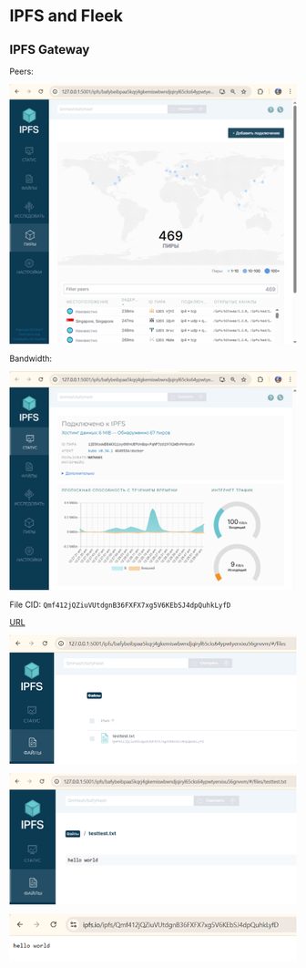 # IPFS and Fleek

## IPFS Gateway

Peers:

![alt text](images/ipfs_peers.png)

Bandwidth:

![alt text](images/ipfs_bandwidth.png)

File CID: `Qmf412jQZiuVUtdgnB36FXFX7xg5V6KEbSJ4dpQuhkLyfD`

[URL](https://ipfs.io/ipfs/Qmf412jQZiuVUtdgnB36FXFX7xg5V6KEbSJ4dpQuhkLyfD)

![alt text](images/ipfs_root_dir.png)

![alt text](images/ipfs_file.png)

![alt text](images/ipfs_file_by_url.png)